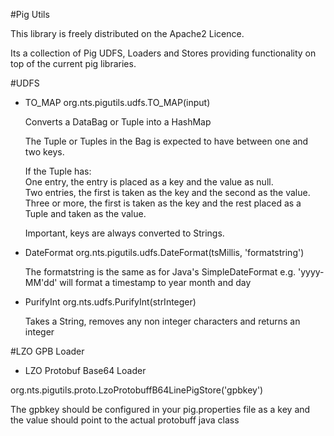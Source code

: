 #Pig Utils

This library is freely distributed on the Apache2 Licence.

Its a collection of Pig UDFS, Loaders and Stores providing functionality on top of the current pig libraries.

#UDFS

* TO_MAP
  org.nts.pigutils.udfs.TO_MAP(input)
  
  Converts a DataBag or Tuple into a HashMap

  The Tuple or Tuples in the Bag is expected to have between one and two keys.

  If the Tuple has:<br/>
  One entry, the entry is placed as a key and the value as null.<br/>
  Two entries, the first is taken as the key and the second as the value.<br/>
  Three or more, the first is taken as the key and the rest placed as a Tuple and taken as the value.<br/>
 
  Important, keys are always converted to Strings.

* DateFormat
  org.nts.pigutils.udfs.DateFormat(tsMillis, 'formatstring')
  
  The formatstring is the same as for Java's SimpleDateFormat 
  e.g. 'yyyy-MM'dd' will format a timestamp to year month and day

* PurifyInt
  org.nts.udfs.PurifyInt(strInteger)

  Takes a String, removes any non integer characters and returns an integer

#LZO GPB Loader

* LZO Protobuf Base64 Loader
 
 org.nts.pigutils.proto.LzoProtobuffB64LinePigStore('gpbkey')
  
  The gpbkey should be configured in your pig.properties file as a key and the value should point to the actual protobuff java class
  
